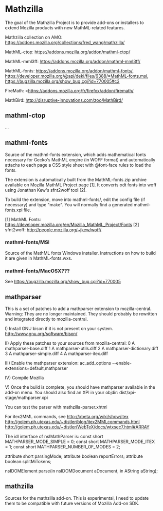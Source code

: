 # Mathzilla

The goal of the Mathzilla Project is to provide add-ons or installers to extend
Mozilla products with new MathML-related features.

Mathzilla collection on AMO: <https://addons.mozilla.org/collections/fred_wang/mathzilla/>

MathML-ctop: <https://addons.mozilla.org/addon/mathml-ctop/>

MathML-mml3ff: <https://addons.mozilla.org/addon/mathml-mml3ff/>

MathML-fonts: <https://addons.mozilla.org/addon/mathml-fonts/>, 
<https://developer.mozilla.org/@api/deki/files/6388/=MathML-fonts.msi>,
<https://bugzilla.mozilla.org/show_bug.cgi?id=770005#c3>

FireMath: <https://addons.mozilla.org/fr/firefox/addon/firemath/

MathBird: <http://disruptive-innovations.com/zoo/MathBird/>

## mathml-ctop

...

## mathml-fonts

Source of the mathml-fonts extension, which adds mathematical fonts necessary
for Gecko's MathML engine (in WOFF format) and automatically attachs to each
page a CSS style sheet with @font-face rules to load the fonts.

The extension is automatically built from the MathML-fonts.zip archive available
on Mozilla MathML Project page [1]. It converts odt fonts into woff using
Jonathan Kew's sfnt2woff tool [2].

To build the extension, move into mathml-fonts/, edit the config file
(if necessary) and type "make". You will normally find a generated
mathml-fonts.xpi file.

[1] MathML Fonts: <https://developer.mozilla.org/en/Mozilla_MathML_Project/Fonts>
[2] sfnt2woff: <http://people.mozilla.org/~jkew/woff/>

### mathml-fonts/MSI

Source of the MathML fonts Windows installer. Instructions on how to build it
are given in MathML-fonts.wxs.

### mathml-fonts/MacOSX???

See <https://bugzilla.mozilla.org/show_bug.cgi?id=770005>

## mathparser

This is a set of patches to add a mathparser extension to mozilla-central.
Warning: They are no longer maintained. They should probably be rewritten
and integrated directly to mozilla-central.

I) Install GNU bison if it is not present on your system.
   <http://www.gnu.org/software/bison/>

II) Apply these patches to your sources from mozilla-central:
  0 A mathparser-base.diff
  1 A mathparser-utils.diff
  2 A mathparser-dictionary.diff
  3 A mathparser-simple.diff
  4 A mathparser-itex.diff

III) Enable the mathparser extension:
  ac_add_options --enable-extensions=default,mathparser

IV) Compile Mozilla

V) Once the build is complete, you should have mathparser available in the
add-on menu. You should also find an XPI in your objdir:
  dist/xpi-stage/mathparser.xpi 

You can test the parser with mathzilla-parser.xhtml

For itex2MML commands, see
   <http://xbeta.org/wiki/show/itex>
   <http://golem.ph.utexas.edu/~distler/blog/itex2MMLcommands.html>
   <http://golem.ph.utexas.edu/~distler/WebTeX/docs/wtxsec7.html#ARRAY>

The idl interface of nsIMathParser is:
  const short MATHPARSER_MODE_SIMPLE     = 0;
  const short MATHPARSER_MODE_ITEX       = 1;
  const short MATHPARSER_NUMBER_OF_MODES = 2;

  attribute short   parsingMode;
  attribute boolean reportErrors;
  attribute boolean splitMiTokens;

  nsIDOMElement parse(in nsIDOMDocument aDocument,
                      in AString        aString);

## mathzilla

Sources for the mathzilla add-on.
This is experimental, I need to update them to be compatible with future
versions of Mozilla Add-on SDK.
